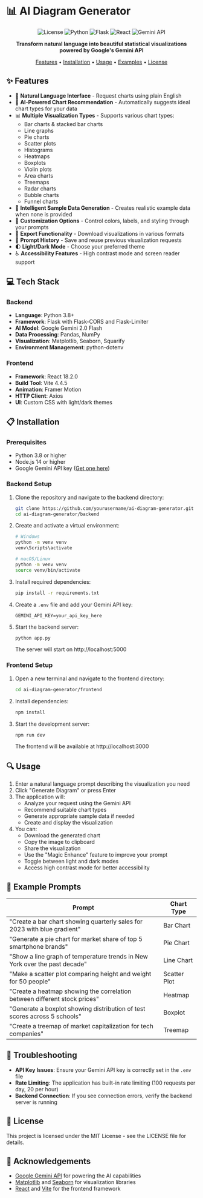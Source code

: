 # 📊 AI Diagram Generator

<div align="center">

![License](https://img.shields.io/badge/license-MIT-blue)
![Python](https://img.shields.io/badge/python-3.8+-blue)
![Flask](https://img.shields.io/badge/flask-latest-blue)
![React](https://img.shields.io/badge/react-18.2.0-blue)
![Gemini API](https://img.shields.io/badge/AI-Gemini%202.0-green)

**Transform natural language into beautiful statistical visualizations powered by Google's Gemini API**

[Features](#✨-features) • [Installation](#📋-installation) • [Usage](#🔍-usage) • [Examples](#📝-example-prompts) • [License](#📄-license)

</div>

## ✨ Features

- 💬 **Natural Language Interface** - Request charts using plain English
- 🧠 **AI-Powered Chart Recommendation** - Automatically suggests ideal chart types for your data
- 📊 **Multiple Visualization Types** - Supports various chart types:
  - Bar charts & stacked bar charts
  - Line graphs
  - Pie charts
  - Scatter plots
  - Histograms
  - Heatmaps
  - Boxplots
  - Violin plots
  - Area charts
  - Treemaps
  - Radar charts
  - Bubble charts
  - Funnel charts
- 🤖 **Intelligent Sample Data Generation** - Creates realistic example data when none is provided
- 🎨 **Customization Options** - Control colors, labels, and styling through your prompts
- 💾 **Export Functionality** - Download visualizations in various formats
- 🔄 **Prompt History** - Save and reuse previous visualization requests
- 🌓 **Light/Dark Mode** - Choose your preferred theme
- ♿ **Accessibility Features** - High contrast mode and screen reader support

## 💻 Tech Stack

### Backend
- **Language**: Python 3.8+
- **Framework**: Flask with Flask-CORS and Flask-Limiter
- **AI Model**: Google Gemini 2.0 Flash
- **Data Processing**: Pandas, NumPy
- **Visualization**: Matplotlib, Seaborn, Squarify
- **Environment Management**: python-dotenv

### Frontend
- **Framework**: React 18.2.0
- **Build Tool**: Vite 4.4.5
- **Animation**: Framer Motion
- **HTTP Client**: Axios
- **UI**: Custom CSS with light/dark themes

## 📋 Installation

### Prerequisites

- Python 3.8 or higher
- Node.js 14 or higher
- Google Gemini API key ([Get one here](https://makersuite.google.com/app/apikey))

### Backend Setup

1. Clone the repository and navigate to the backend directory:
   ```bash
   git clone https://github.com/yourusername/ai-diagram-generator.git
   cd ai-diagram-generator/backend
   ```

2. Create and activate a virtual environment:
   ```bash
   # Windows
   python -m venv venv
   venv\Scripts\activate

   # macOS/Linux
   python -m venv venv
   source venv/bin/activate
   ```

3. Install required dependencies:
   ```bash
   pip install -r requirements.txt
   ```

4. Create a `.env` file and add your Gemini API key:
   ```
   GEMINI_API_KEY=your_api_key_here
   ```

5. Start the backend server:
   ```bash
   python app.py
   ```
   The server will start on http://localhost:5000

### Frontend Setup

1. Open a new terminal and navigate to the frontend directory:
   ```bash
   cd ai-diagram-generator/frontend
   ```

2. Install dependencies:
   ```bash
   npm install
   ```

3. Start the development server:
   ```bash
   npm run dev
   ```
   The frontend will be available at http://localhost:3000

## 🔍 Usage

1. Enter a natural language prompt describing the visualization you need
2. Click "Generate Diagram" or press Enter
3. The application will:
   - Analyze your request using the Gemini API
   - Recommend suitable chart types
   - Generate appropriate sample data if needed
   - Create and display the visualization
4. You can:
   - Download the generated chart
   - Copy the image to clipboard
   - Share the visualization
   - Use the "Magic Enhance" feature to improve your prompt
   - Toggle between light and dark modes
   - Access high contrast mode for better accessibility

## 📝 Example Prompts

| Prompt | Chart Type |
|--------|------------|
| "Create a bar chart showing quarterly sales for 2023 with blue gradient" | Bar Chart |
| "Generate a pie chart for market share of top 5 smartphone brands" | Pie Chart |
| "Show a line graph of temperature trends in New York over the past decade" | Line Chart |
| "Make a scatter plot comparing height and weight for 50 people" | Scatter Plot |
| "Create a heatmap showing the correlation between different stock prices" | Heatmap |
| "Generate a boxplot showing distribution of test scores across 5 schools" | Boxplot |
| "Create a treemap of market capitalization for tech companies" | Treemap |

## 🔧 Troubleshooting

- **API Key Issues**: Ensure your Gemini API key is correctly set in the `.env` file
- **Rate Limiting**: The application has built-in rate limiting (100 requests per day, 20 per hour)
- **Backend Connection**: If you see connection errors, verify the backend server is running

## 📄 License

This project is licensed under the MIT License - see the LICENSE file for details.

## 🙏 Acknowledgements

- [Google Gemini API](https://ai.google.dev/products/gemini-api) for powering the AI capabilities
- [Matplotlib](https://matplotlib.org/) and [Seaborn](https://seaborn.pydata.org/) for visualization libraries
- [React](https://reactjs.org/) and [Vite](https://vitejs.dev/) for the frontend framework 